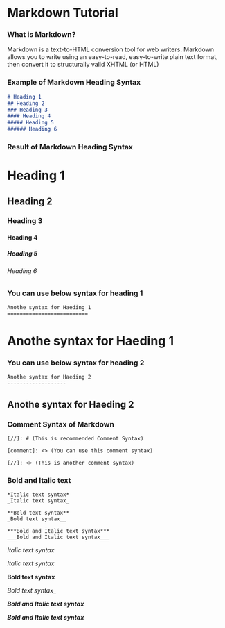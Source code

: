 # Markdown Tutorial
### What is Markdown?
Markdown is a text-to-HTML conversion tool for web writers. Markdown allows you to write using an easy-to-read, easy-to-write plain text format, then convert it to structurally valid XHTML (or HTML)

### Example of Markdown Heading Syntax
```markdown
# Heading 1 
## Heading 2
### Heading 3
#### Heading 4
##### Heading 5
###### Heading 6
```
### Result of Markdown Heading Syntax
# Heading 1 
## Heading 2
### Heading 3
#### Heading 4
##### Heading 5
###### Heading 6

### You can use below syntax for heading 1

```
Anothe syntax for Haeding 1
==========================
```

Anothe syntax for Haeding 1
==========================

### You can use below syntax for heading 2

```
Anothe syntax for Haeding 2
-------------------
```


Anothe syntax for Haeding 2
-------------------

### Comment Syntax of Markdown
```
[//]: # (This is recommended Comment Syntax)

[comment]: <> (You can use this comment syntax)

[//]: <> (This is another comment syntax)
```

### Bold and Italic text
```
*Italic text syntax*
_Italic text syntax_

**Bold text syntax**
_Bold text syntax__

***Bold and Italic text syntax***
___Bold and Italic text syntax___
```

*Italic text syntax*

_Italic text syntax_


**Bold text syntax**

_Bold text syntax__


***Bold and Italic text syntax***

___Bold and Italic text syntax___

